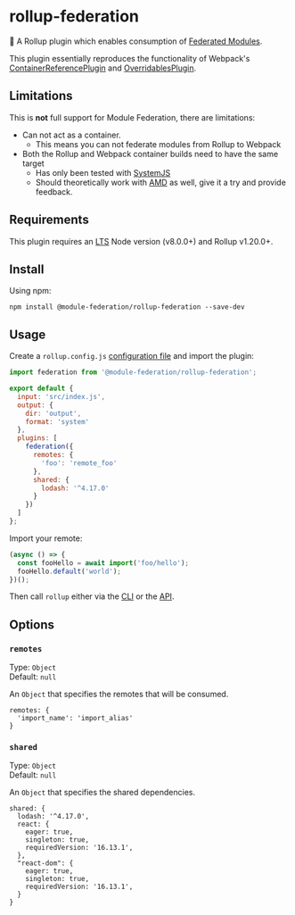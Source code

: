 # rollup-federation

🍣 A Rollup plugin which enables consumption of [Federated Modules](https://webpack.js.org/concepts/module-federation/).

This plugin essentially reproduces the functionality of Webpack's [ContainerReferencePlugin](https://webpack.js.org/concepts/module-federation/#containerreferenceplugin-low-level) and [OverridablesPlugin](https://webpack.js.org/concepts/module-federation/#overridablesplugin-low-level).

## Limitations

This is **not** full support for Module Federation, there are limitations:

- Can not act as a container.
  - This means you can not federate modules from Rollup to Webpack
- Both the Rollup and Webpack container builds need to have the same target
  - Has only been tested with [SystemJS](https://github.com/systemjs/systemjs)
  - Should theoretically work with [AMD](https://requirejs.org/docs/whyamd.html#amd) as well, give it a try and provide feedback.

## Requirements

This plugin requires an [LTS](https://github.com/nodejs/Release) Node version (v8.0.0+) and Rollup v1.20.0+.

## Install

Using npm:

```console
npm install @module-federation/rollup-federation --save-dev
```

## Usage

Create a `rollup.config.js` [configuration file](https://www.rollupjs.org/guide/en/#configuration-files) and import the plugin:

```js
import federation from '@module-federation/rollup-federation';

export default {
  input: 'src/index.js',
  output: {
    dir: 'output',
    format: 'system'
  },
  plugins: [
    federation({
      remotes: {
        'foo': 'remote_foo'
      },
      shared: {
        lodash: '^4.17.0'
      }
    })
  ]
};
```

Import your remote:

```js
(async () => {
  const fooHello = await import('foo/hello');
  fooHello.default('world');
})();
```

Then call `rollup` either via the [CLI](https://www.rollupjs.org/guide/en/#command-line-reference) or the [API](https://www.rollupjs.org/guide/en/#javascript-api).

## Options

### `remotes`

Type: `Object`<br>
Default: `null`

An `Object` that specifies the remotes that will be consumed.

```
remotes: {
  'import_name': 'import_alias'
}
```

### `shared`

Type: `Object`<br>
Default: `null`

An `Object` that specifies the shared dependencies.

```
shared: {
  lodash: '^4.17.0',
  react: {
    eager: true,
    singleton: true,
    requiredVersion: '16.13.1',
  },
  "react-dom": {
    eager: true,
    singleton: true,
    requiredVersion: '16.13.1',
  }
}
```
